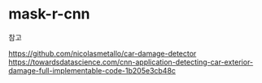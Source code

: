 # mask-r-cnn

참고

https://github.com/nicolasmetallo/car-damage-detector
https://towardsdatascience.com/cnn-application-detecting-car-exterior-damage-full-implementable-code-1b205e3cb48c
